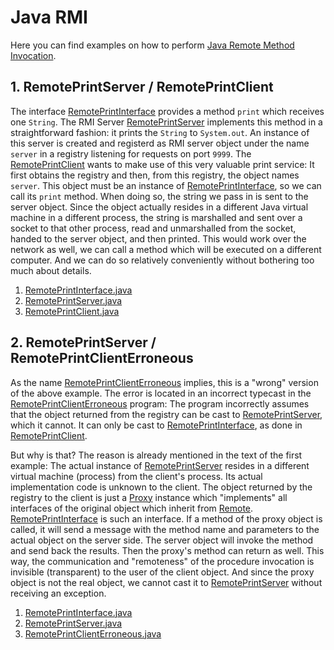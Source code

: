 # Java RMI

Here you can find examples on how to perform [Java Remote Method Invocation](https://en.wikipedia.org/wiki/Java_remote_method_invocation).

## 1. RemotePrintServer / RemotePrintClient

The interface [RemotePrintInterface](http://github.com/thomasWeise/distributedComputingExamples/tree/master/javaRMI/src/RemotePrintInterface.java) provides a method `print` which receives one `String`. The RMI Server [RemotePrintServer](http://github.com/thomasWeise/distributedComputingExamples/tree/master/javaRMI/src/RemotePrintServer.java) implements this method in a straightforward fashion: it prints the `String` to `System.out`. An instance of this server is created and registerd as RMI server object under the name `server` in a registry listening for requests on port `9999`. The [RemotePrintClient](http://github.com/thomasWeise/distributedComputingExamples/tree/master/javaRMI/src/RemotePrintClient.java) wants to make use of this very valuable print service: It first obtains the registry and then, from this registry, the object names `server`. This object must be an instance of [RemotePrintInterface](http://github.com/thomasWeise/distributedComputingExamples/tree/master/javaRMI/src/RemotePrintInterface.java), so we can call its `print` method. When doing so, the string we pass in is sent to the server object. Since the object actually resides in a different Java virtual machine in a different process, the string is marshalled and sent over a socket to that other process, read and unmarshalled from the socket, handed to the server object, and then printed. This would work over the network as well, we can call a method which will be executed on a different computer. And we can do so relatively conveniently without bothering too much about details.

1. [RemotePrintInterface.java](http://github.com/thomasWeise/distributedComputingExamples/tree/master/javaRMI/src/RemotePrintInterface.java)
1. [RemotePrintServer.java](http://github.com/thomasWeise/distributedComputingExamples/tree/master/javaRMI/src/RemotePrintServer.java)
1. [RemotePrintClient.java](http://github.com/thomasWeise/distributedComputingExamples/tree/master/javaRMI/src/RemotePrintClient.java)

## 2. RemotePrintServer / RemotePrintClientErroneous

As the name [RemotePrintClientErroneous](http://github.com/thomasWeise/distributedComputingExamples/tree/master/javaRMI/src/RemotePrintClientErroneous.java) implies, this is a "wrong" version of the above example. The error is located in an incorrect typecast in the [RemotePrintClientErroneous](http://github.com/thomasWeise/distributedComputingExamples/tree/master/javaRMI/src/RemotePrintClientErroneous.java) program: The program incorrectly assumes that the object returned from the registry can be cast to [RemotePrintServer](http://github.com/thomasWeise/distributedComputingExamples/tree/master/javaRMI/src/RemotePrintServer.java), which it cannot. It can only be cast to [RemotePrintInterface](http://github.com/thomasWeise/distributedComputingExamples/tree/master/javaRMI/src/RemotePrintInterface.java), as done in [RemotePrintClient](http://github.com/thomasWeise/distributedComputingExamples/tree/master/javaRMI/src/RemotePrintClient.java).

But why is that? The reason is already mentioned in the text of the first example: The actual instance of [RemotePrintServer](http://github.com/thomasWeise/distributedComputingExamples/tree/master/javaRMI/src/RemotePrintServer.java) resides in a different virtual machine (process) from the client's process. Its actual implementation code is unknown to the client. The object returned by the registry to the client is just a [Proxy](http://docs.oracle.com/javase/7/docs/api/java/lang/reflect/Proxy.html) instance which "implements" all interfaces of the original object which inherit from [Remote](http://docs.oracle.com/javase/7/docs/api/java/rmi/Remote.html). [RemotePrintInterface](http://github.com/thomasWeise/distributedComputingExamples/tree/master/javaRMI/src/RemotePrintInterface.java) is such an interface. If a method of the proxy object is called, it will send a message with the method name and parameters to the actual object on the server side. The server object will invoke the method and send back the results. Then the proxy's method can return as well. This way, the communication and "remoteness" of the procedure invocation is invisible (transparent) to the user of the client object. And since the proxy object is not the real object, we cannot cast it to [RemotePrintServer](http://github.com/thomasWeise/distributedComputingExamples/tree/master/javaRMI/src/RemotePrintServer.java) without receiving an exception.

1. [RemotePrintInterface.java](http://github.com/thomasWeise/distributedComputingExamples/tree/master/javaRMI/src/RemotePrintInterface.java)
1. [RemotePrintServer.java](http://github.com/thomasWeise/distributedComputingExamples/tree/master/javaRMI/src/RemotePrintServer.java)
1. [RemotePrintClientErroneous.java](http://github.com/thomasWeise/distributedComputingExamples/tree/master/javaRMI/src/RemotePrintClientErroneous.java)